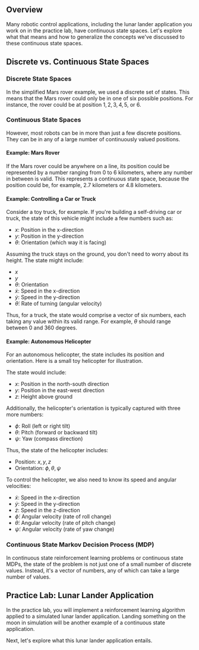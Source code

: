 

## Overview
Many robotic control applications, including the lunar lander application you work on in the practice lab, have continuous state spaces. Let's explore what that means and how to generalize the concepts we've discussed to these continuous state spaces.

## Discrete vs. Continuous State Spaces

### Discrete State Spaces
In the simplified Mars rover example, we used a discrete set of states. This means that the Mars rover could only be in one of six possible positions. For instance, the rover could be at position $1, 2, 3, 4, 5,$ or $6$.

### Continuous State Spaces
However, most robots can be in more than just a few discrete positions. They can be in any of a large number of continuously valued positions. 

#### Example: Mars Rover
If the Mars rover could be anywhere on a line, its position could be represented by a number ranging from 0 to 6 kilometers, where any number in between is valid. This represents a continuous state space, because the position could be, for example, $2.7$ kilometers or $4.8$ kilometers.

#### Example: Controlling a Car or Truck
Consider a toy truck, for example. If you're building a self-driving car or truck, the state of this vehicle might include a few numbers such as:
- $x$: Position in the x-direction
- $y$: Position in the y-direction
- $\theta$: Orientation (which way it is facing)

Assuming the truck stays on the ground, you don't need to worry about its height. The state might include:
- $x$
- $y$
- $\theta$: Orientation
- $\dot{x}$: Speed in the x-direction
- $\dot{y}$: Speed in the y-direction
- $\dot{\theta}$: Rate of turning (angular velocity)

Thus, for a truck, the state would comprise a vector of six numbers, each taking any value within its valid range. For example, $\theta$ should range between $0$ and $360$ degrees.

#### Example: Autonomous Helicopter
For an autonomous helicopter, the state includes its position and orientation. Here is a small toy helicopter for illustration.

The state would include:
- $x$: Position in the north-south direction
- $y$: Position in the east-west direction
- $z$: Height above ground

Additionally, the helicopter's orientation is typically captured with three more numbers:
- $\phi$: Roll (left or right tilt)
- $\theta$: Pitch (forward or backward tilt)
- $\psi$: Yaw (compass direction)

Thus, the state of the helicopter includes:
- Position: $x, y, z$
- Orientation: $\phi, \theta, \psi$

To control the helicopter, we also need to know its speed and angular velocities:
- $\dot{x}$: Speed in the x-direction
- $\dot{y}$: Speed in the y-direction
- $\dot{z}$: Speed in the z-direction
- $\dot{\phi}$: Angular velocity (rate of roll change)
- $\dot{\theta}$: Angular velocity (rate of pitch change)
- $\dot{\psi}$: Angular velocity (rate of yaw change)

### Continuous State Markov Decision Process (MDP)
In continuous state reinforcement learning problems or continuous state MDPs, the state of the problem is not just one of a small number of discrete values. Instead, it's a vector of numbers, any of which can take a large number of values.

## Practice Lab: Lunar Lander Application
In the practice lab, you will implement a reinforcement learning algorithm applied to a simulated lunar lander application. Landing something on the moon in simulation will be another example of a continuous state application.

Next, let's explore what this lunar lander application entails.

